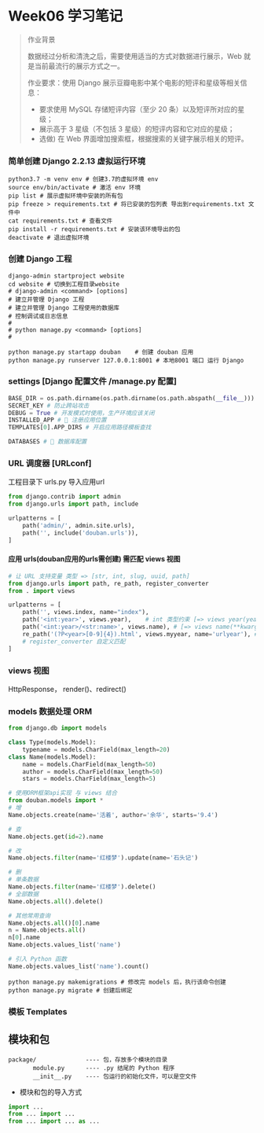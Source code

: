 # Week06 学习笔记

> 作业背景
> 
> 数据经过分析和清洗之后，需要使用适当的方式对数据进行展示，Web 就是当前最流行的展示方式之一。
> 
> 作业要求：使用 Django 展示豆瓣电影中某个电影的短评和星级等相关信息：
> 
> - 要求使用 MySQL 存储短评内容（至少 20 条）以及短评所对应的星级；
> - 展示高于 3 星级（不包括 3 星级）的短评内容和它对应的星级；
> - 选做) 在 Web 界面增加搜索框，根据搜索的关键字展示相关的短评。

### 简单创建 Django 2.2.13 虚拟运行环境

```shell
python3.7 -m venv env # 创建3.7的虚拟环境 env
source env/bin/activate # 激活 env 环境
pip list # 展示虚拟环境中安装的所有包
pip freeze > requirements.txt # 将已安装的包列表 导出到requirements.txt 文件中
cat requirements.txt # 查看文件
pip install -r requirements.txt # 安装该环境导出的包
deactivate # 退出虚拟环境
```

### 创建 Django 工程

```shell
django-admin startproject website
cd website # 切换到工程目录website
# django-admin <command> [options]
# 建立并管理 Django 工程
# 建立并管理 Django 工程使用的数据库
# 控制调试或日志信息
# 
# python manage.py <command> [options]
#

python manage.py startapp douban    # 创建 douban 应用
python manage.py runserver 127.0.0.1:8001 # 本地8001 端口 运行 Django
```

### settings [Django 配置文件 /manage.py 配置]

```python
BASE_DIR = os.path.dirname(os.path.dirname(os.path.abspath(__file__))) # 项目文件路径配置
SECRET_KEY # 防止跨站攻击
DEBUG = True # 开发模式时使用，生产环境应该关闭
INSTALLED_APP # 🌟 注册应用位置
TEMPLATES[0].APP_DIRS # 开启应用路径模板查找

DATABASES # 🌟 数据库配置
```

### URL 调度器 [URLconf]

工程目录下 urls.py 导入应用url 

```python
from django.contrib import admin
from django.urls import path, include

urlpatterns = [
    path('admin/', admin.site.urls),
    path('', include('douban.urls')),
]
```

#### 应用 urls(douban应用的urls需创建) 需匹配 views 视图

```python
# 让 URL 支持变量 类型 => [str, int, slug, uuid, path]
from django.urls import path, re_path, register_converter
from . import views

urlpatterns = [
    path('', views.index, name="index"),
    path('<int:year>', views.year),    # int 类型约束 [=> views year(year)]
    path('<int:year>/<str:name>', views.name), # [=> views name(**kwargs)]
    re_path('(?P<year>[0-9]{4}).html', views.myyear, name='urlyear'), # 正则匹配
    # register_converter 自定义匹配
]
```

### views 视图

HttpResponse，
render()、redirect()

### models 数据处理 ORM

```python
from django.db import models

class Type(models.Model):
    typename = models.CharField(max_length=20)
class Name(models.Model):
    name = models.CharField(max_length=50)
    author = models.CharField(max_length=50)
    stars = models.CharField(max_length=5)
```

```python
# 使用ORM框架api实现 与 views 结合
from douban.models import *
# 增
Name.objects.create(name='活着', author='余华', starts='9.4')

# 查
Name.objects.get(id=2).name

# 改
Name.objects.filter(name='红楼梦').update(name='石头记')

# 删 
# 单条数据
Name.objects.filter(name='红楼梦').delete()
# 全部数据
Name.objects.all().delete()

# 其他常用查询
Name.objects.all()[0].name
n = Name.objects.all()
n[0].name
Name.objects.values_list('name')

# 引入 Python 函数
Name.objects.values_list('name').count()
```

```shell
python manage.py makemigrations # 修改完 models 后，执行该命令创建
python manage.py migrate # 创建后绑定
```

### 模板 Templates




## 模块和包

```shell
package/              ---- 包，存放多个模块的目录
       module.py      ---- .py 结尾的 Python 程序
       __init__.py    ---- 包运行的初始化文件，可以是空文件
```

- 模块和包的导入方式

```python
import ...
from ... import ...
from ... import ... as ...
```